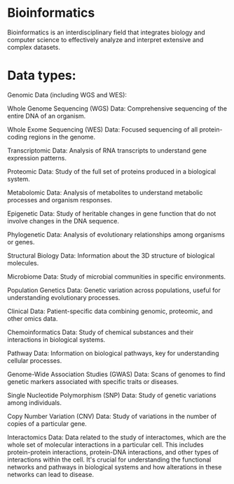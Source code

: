 # Bioinformatics

Bioinformatics is an interdisciplinary field that integrates biology and computer science to effectively analyze and interpret extensive and complex datasets.

# Data types: 
Genomic Data (including WGS and WES):

Whole Genome Sequencing (WGS) Data: Comprehensive sequencing of the entire DNA of an organism.

Whole Exome Sequencing (WES) Data: Focused sequencing of all protein-coding regions in the genome.

Transcriptomic Data: Analysis of RNA transcripts to understand gene expression patterns.

Proteomic Data: Study of the full set of proteins produced in a biological system.

Metabolomic Data: Analysis of metabolites to understand metabolic processes and organism responses.

Epigenetic Data: Study of heritable changes in gene function that do not involve changes in the DNA sequence.

Phylogenetic Data: Analysis of evolutionary relationships among organisms or genes.

Structural Biology Data: Information about the 3D structure of biological molecules.

Microbiome Data: Study of microbial communities in specific environments.

Population Genetics Data: Genetic variation across populations, useful for understanding evolutionary processes.

Clinical Data: Patient-specific data combining genomic, proteomic, and other omics data.

Chemoinformatics Data: Study of chemical substances and their interactions in biological systems.

Pathway Data: Information on biological pathways, key for understanding cellular processes.

Genome-Wide Association Studies (GWAS) Data: Scans of genomes to find genetic markers associated with specific traits or diseases.

Single Nucleotide Polymorphism (SNP) Data: Study of genetic variations among individuals.

Copy Number Variation (CNV) Data: Study of variations in the number of copies of a particular gene.

Interactomics Data: Data related to the study of interactomes, which are the whole set of molecular interactions in a particular cell. This includes protein-protein interactions, protein-DNA interactions, and other types of interactions within the cell. It's crucial for understanding the functional networks and pathways in biological systems and how alterations in these networks can lead to disease.

